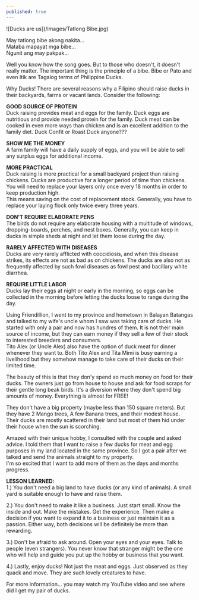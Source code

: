 ```yaml
---
published: true
---
```

![Ducks are us](/images/Tatlong Bibe.jpg)

May tatlong bibe akong nakita...   
Mataba mapayat mga bibe...   
Ngunit ang may pakpak...

Well you know how the song goes. But to those who doesn't, it doesn't really matter. The important thing is the principle of a bibe. Bibe or Pato and even Itik are Tagalog terms of Philippine Ducks.  

Why Ducks! There are several reasons why a Filipino should raise ducks in their backyards, farms or vacant lands. Consider the following:

**GOOD SOURCE OF PROTEIN**   
Duck raising provides meat and eggs for the family. Duck eggs are nutritious and provide needed protein for the family. Duck meat can be cooked in even more ways than chicken and is an excellent 
addition to the family diet. Duck Confit or Roast Duck anyone???

**SHOW ME THE MONEY**   
A farm family will have a daily supply of eggs, and you will be able to sell any surplus eggs for additional income.

**MORE PRACTICAL**   
Duck raising is more practical for a small backyard project than raising chickens. Ducks are productive for a longer period of time than chickens. You will need to replace your layers only once every 18 months in order to keep production high.   
This means saving on the cost of replacement stock. Generally, you have to replace your laying flock only twice every three years.

**DON'T REQUIRE ELABORATE PENS**   
The birds do not require any elaborate housing with a multitude of windows, dropping-boards, perches,  and nest boxes. Generally, you can keep in ducks in simple sheds at night and let them loose during the day.

**RARELY AFFECTED WITH DISEASES**   
Ducks are very rarely afflicted with coccidiosis, and when this disease strikes, its effects are not  as bad as on chickens.  The ducks are also not as frequently affected by such fowl diseases as fowl pest and bacillary white diarrhea. 

**REQUIRE LITTLE LABOR**   
Ducks lay their eggs at night or early in the morning, so eggs can be collected in the morning before letting the ducks loose to range during the day.


Using Friendillion, I went to my province and hometown in Balayan Batangas and talked to my wife's uncle whom I saw was taking care of ducks. He started with only a pair and now has hundres of them. It is not their main source of income, but they can earn money if they sell a few of their stock to interested breeders and consumers.   
Tito Alex (or Uncle Alex) also have the option of duck meat for dinner whenever they want to. Both Tito Alex and Tita Mimi is busy earning a livelihood but they somehow manage to take care of their ducks on their limited time.

The beauty of this is that they don'y spend so much money on food for their ducks. The owners just go from house to house and ask for food scraps for their gentle long beak birds. It's a diversion where they don't spend big amounts of money. Everything is almost for FREE!

They don't have a big property (maybe less than 150 square meters). But they have 2 Mango trees, A few Banana trees, and their modest house. Their ducks are mostly scattered in their land but most of them hid under their house when the sun is scorching.

Amazed with their unique hobby, I consulted with the couple and asked advice. I told them that I want  to raise a few ducks for meat and egg purposes in my land located in the same province. So I got a pair after we talked and send the animals straight to my property.   
I'm so excited that I want to add more of them as the days and months progress. 

**LESSON LEARNED:**   
1.) You don't need a big land to have ducks (or any kind of animals). A small yard is suitable enough to have and raise them.  

2.) You don't need to make it like a business. Just start small. Know the inside and out. Make the mistakes. Get the experience. Then make a decision if you want to expand it to a business or just maintain it as a passion. Either way, both decisions will be definitely be more than rewarding. 

3.) Don't be afraid to ask around. Open your eyes and your eyes. Talk to people (even strangers). You never know that stranger might be the one who will help and guide you put up the hobby or business that you want.

4.) Lastly, enjoy ducks! Not just the meat and eggs. Just observed as they quack and move. They are such lovely creatures to have.


For more information... you may watch my YouTube video and see where did I get my pair of ducks. 

